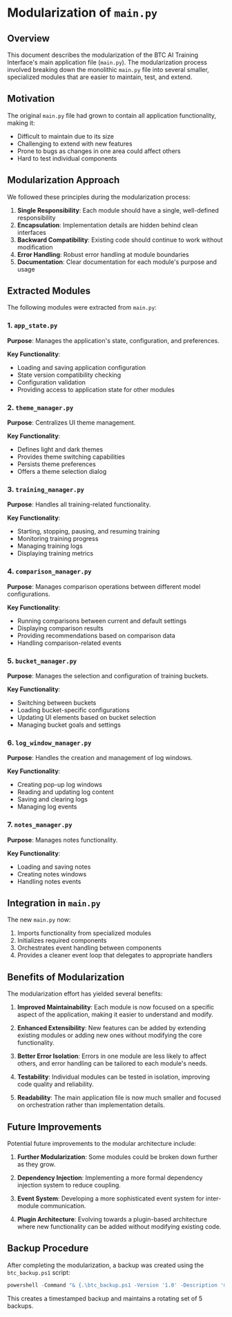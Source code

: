 # Modularization of `main.py`

## Overview

This document describes the modularization of the BTC AI Training Interface's main application file (`main.py`). The modularization process involved breaking down the monolithic `main.py` file into several smaller, specialized modules that are easier to maintain, test, and extend.

## Motivation

The original `main.py` file had grown to contain all application functionality, making it:
- Difficult to maintain due to its size
- Challenging to extend with new features
- Prone to bugs as changes in one area could affect others
- Hard to test individual components

## Modularization Approach

We followed these principles during the modularization process:
1. **Single Responsibility**: Each module should have a single, well-defined responsibility
2. **Encapsulation**: Implementation details are hidden behind clean interfaces
3. **Backward Compatibility**: Existing code should continue to work without modification
4. **Error Handling**: Robust error handling at module boundaries
5. **Documentation**: Clear documentation for each module's purpose and usage

## Extracted Modules

The following modules were extracted from `main.py`:

### 1. `app_state.py`

**Purpose**: Manages the application's state, configuration, and preferences.

**Key Functionality**:
- Loading and saving application configuration
- State version compatibility checking
- Configuration validation
- Providing access to application state for other modules

### 2. `theme_manager.py`

**Purpose**: Centralizes UI theme management.

**Key Functionality**:
- Defines light and dark themes
- Provides theme switching capabilities
- Persists theme preferences
- Offers a theme selection dialog

### 3. `training_manager.py`

**Purpose**: Handles all training-related functionality.

**Key Functionality**:
- Starting, stopping, pausing, and resuming training
- Monitoring training progress
- Managing training logs
- Displaying training metrics

### 4. `comparison_manager.py`

**Purpose**: Manages comparison operations between different model configurations.

**Key Functionality**:
- Running comparisons between current and default settings
- Displaying comparison results
- Providing recommendations based on comparison data
- Handling comparison-related events

### 5. `bucket_manager.py`

**Purpose**: Manages the selection and configuration of training buckets.

**Key Functionality**:
- Switching between buckets
- Loading bucket-specific configurations
- Updating UI elements based on bucket selection
- Managing bucket goals and settings

### 6. `log_window_manager.py`

**Purpose**: Handles the creation and management of log windows.

**Key Functionality**:
- Creating pop-up log windows
- Reading and updating log content
- Saving and clearing logs
- Managing log events

### 7. `notes_manager.py`

**Purpose**: Manages notes functionality.

**Key Functionality**:
- Loading and saving notes
- Creating notes windows
- Handling notes events

## Integration in `main.py`

The new `main.py` now:
1. Imports functionality from specialized modules
2. Initializes required components
3. Orchestrates event handling between components
4. Provides a cleaner event loop that delegates to appropriate handlers

## Benefits of Modularization

The modularization effort has yielded several benefits:

1. **Improved Maintainability**: Each module is now focused on a specific aspect of the application, making it easier to understand and modify.

2. **Enhanced Extensibility**: New features can be added by extending existing modules or adding new ones without modifying the core functionality.

3. **Better Error Isolation**: Errors in one module are less likely to affect others, and error handling can be tailored to each module's needs.

4. **Testability**: Individual modules can be tested in isolation, improving code quality and reliability.

5. **Readability**: The main application file is now much smaller and focused on orchestration rather than implementation details.

## Future Improvements

Potential future improvements to the modular architecture include:

1. **Further Modularization**: Some modules could be broken down further as they grow.

2. **Dependency Injection**: Implementing a more formal dependency injection system to reduce coupling.

3. **Event System**: Developing a more sophisticated event system for inter-module communication.

4. **Plugin Architecture**: Evolving towards a plugin-based architecture where new functionality can be added without modifying existing code.

## Backup Procedure

After completing the modularization, a backup was created using the `btc_backup.ps1` script:

```powershell
powershell -Command "& {.\btc_backup.ps1 -Version '1.0' -Description 'main_modularization'}"
```

This creates a timestamped backup and maintains a rotating set of 5 backups. 